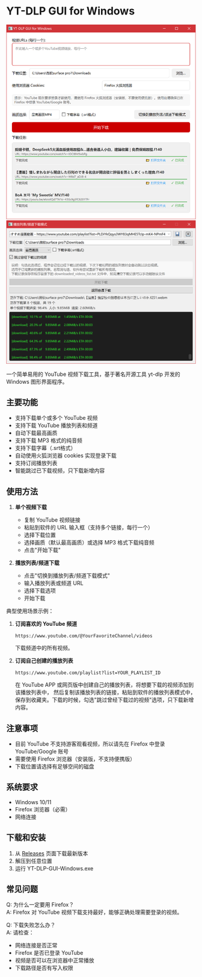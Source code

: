 # YT-DLP GUI for Windows

![软件界面截图](screenshots/main.png)
![软件界面截图](screenshots/main-2.png)

一个简单易用的 YouTube 视频下载工具，基于著名开源工具 yt-dlp 开发的 Windows 图形界面程序。

## 主要功能

- 支持下载单个或多个 YouTube 视频
- 支持下载 YouTube 播放列表和频道
- 自动下载最高画质
- 支持下载 MP3 格式的纯音频
- 支持下载字幕（.srt格式）
- 自动使用火狐浏览器 cookies 实现登录下载
- 支持订阅播放列表
- 智能跳过已下载视频，只下载新增内容

## 使用方法

1. **单个视频下载**
   - 复制 YouTube 视频链接
   - 粘贴到软件的 URL 输入框（支持多个链接，每行一个）
   - 选择下载位置
   - 选择画质（默认最高画质）或选择 MP3 格式下载纯音频
   - 点击"开始下载"

2. **播放列表/频道下载**
   - 点击"切换到播放列表/频道下载模式"
   - 输入播放列表或频道 URL
   - 选择下载选项
   - 开始下载


典型使用场景示例：
1. **订阅喜欢的 YouTube 频道**
   ```
   https://www.youtube.com/@YourFavoriteChannel/videos
   ```
   下载频道中的所有视频。

2. **订阅自己创建的播放列表**
   ```
   https://www.youtube.com/playlist?list=YOUR_PLAYLIST_ID
   ```
   在 YouTube APP 或网页版中创建自己的播放列表，将想要下载的视频添加到该播放列表中，
   然后复制该播放列表的链接，粘贴到软件的播放列表模式中，保存到收藏夹。下载的时候，勾选"跳过曾经下载过的视频"选项，只下载新增内容。


## 注意事项

- 目前 YouTube 不支持游客观看视频，所以请先在 Firefox 中登录 YouTube/Google 账号
- 需要使用 Firefox 浏览器（安装版，不支持便携版）
- 下载位置请选择有足够空间的磁盘

## 系统要求

- Windows 10/11
- Firefox 浏览器（必需）
- 网络连接

## 下载和安装

1. 从 [Releases](https://github.com/luluyayawawa123/yt-dlp-gui-windows/releases) 页面下载最新版本
2. 解压到任意位置
3. 运行 YT-DLP-GUI-Windows.exe

## 常见问题

Q: 为什么一定要用 Firefox？  
A: Firefox 对 YouTube 视频下载支持最好，能够正确处理需要登录的视频。

Q: 下载失败怎么办？  
A: 请检查：
- 网络连接是否正常
- Firefox 是否已登录 YouTube
- 视频是否可以在浏览器中正常播放
- 下载路径是否有写入权限 